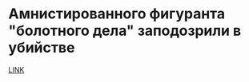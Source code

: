 # Амнистированного фигуранта "болотного дела" заподозрили в убийстве



[LINK](https://varlamov.ru/2133966.html)